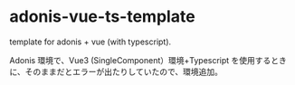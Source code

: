 # adonis-vue-ts-template

template for adonis + vue (with typescript).

Adonis 環境で、Vue3 (SingleComponent）環境+Typescript を使用するときに、そのままだとエラーが出たりしていたので、環境追加。
